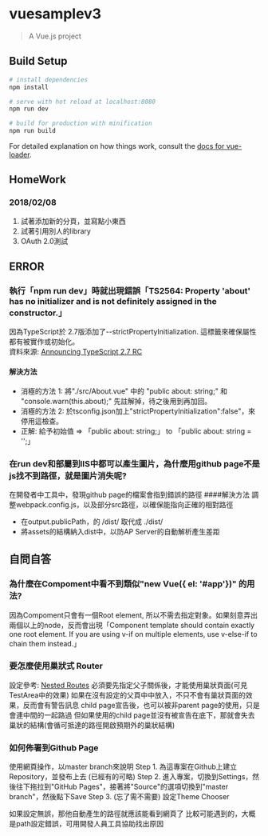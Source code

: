 # vuesamplev3

> A Vue.js project

## Build Setup

``` bash
# install dependencies
npm install

# serve with hot reload at localhost:8080
npm run dev

# build for production with minification
npm run build
```

For detailed explanation on how things work, consult the [docs for vue-loader](http://vuejs.github.io/vue-loader).
## HomeWork
### 2018/02/08
1. 試著添加新的分頁，並寫點小東西
2. 試著引用別人的library
3. OAuth 2.0測試

## ERROR
### 執行「npm run dev」時就出現錯誤「TS2564: Property 'about' has no initializer and is not definitely assigned in the constructor.」
因為TypeScript於 2.7版添加了--strictPropertyInitialization. 這標籤來確保屬性都有被實作或初始化。<br />
資料來源: [Announcing TypeScript 2.7 RC](https://blogs.msdn.microsoft.com/typescript/2018/01/17/announcing-typescript-2-7-rc/)
#### 解決方法
- 消極的方法 1: 將"./src/About.vue" 中的 "public about: string;" 和 "console.warn(this.about);" 先註解掉，待之後用到再加回。
- 消極的方法 2: 於tsconfig.json加上"strictPropertyInitialization":false"，來停用這檢查。
- 正解: 給予初始值 => 「public about: string;」 to 「public about: string = '';」

### 在run dev和部屬到IIS中都可以產生圖片，為什麼用github page不是js找不到路徑，就是圖片消失呢?
在開發者中工具中，發現github page的檔案會指到錯誤的路徑
####解決方法
調整webpack.config.js，以及部分src路徑，以確保能指向正確的相對路徑
- 在output.publicPath，的 /dist/ 取代成 ./dist/
- 將assets的結構納入dist中，以防AP Server的自動解析產生差距

## 自問自答
### 為什麼在Compoment中看不到類似"new Vue({  el: '#app'})" 的用法?
因為Compoment只會有一個Root element, 所以不需去指定對象。如果刻意弄出兩個以上的node，反而會出現「Component template should contain exactly one root element. If you are using v-if on multiple elements, use v-else-if to chain them instead.」

### 要怎麼使用巢狀式 Router
設定參考: [Nested Routes](https://router.vuejs.org/en/essentials/nested-routes.html)
必須要先指定父子關係後，才能使用巢狀頁面(可見TestArea中的效果)
如果在沒有設定<router-view/>的父頁中中放入<router-view/>，不只不會有巢狀頁面的效果，反而會有警告訊息
child page宣告後，也可以被非parent page的使用，只是會連中間的一起路過
但如果使用的child page並沒有被宣告在底下，那就會失去巢狀的結構(會循可抵達的路徑開啟預期外的巢狀結構)

### 如何佈署到Github Page
使用網頁操作，以master branch來說明
Step 1. 為這專案在Github上建立Repository，並發布上去 (已經有的可略)
Step 2. 進入專案，切換到Settings，然後往下拖拉到"GitHub Pages"，接著將"Source"的選項切換到"master branch"，然後點下Save
Step 3. (忘了需不需要) 設定Theme Chooser

如果設定無誤，那他自動產生的路徑就應該能看到網頁了
比較可能遇到的，大概是path設定錯誤，可用開發人員工具協助找出原因